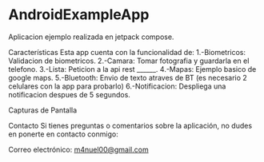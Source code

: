 # AndroidExampleApp
Aplicacion ejemplo realizada en jetpack compose.

Características
Esta app cuenta con la funcionalidad de:
  1.-Biometricos: Validacion de biometricos.
  2.-Camara: Tomar fotografia y guardarla en el telefono.
  3.-Lista: Peticion a la api rest ______.
  4.-Mapas: Ejemplo basico de google maps.
  5.-Bluetooth: Envio de texto atraves de BT (es necesario 2 celulares con la app para probarlo)
  6.-Notificacion: Despliega una notificacion despues de 5 segundos.

Capturas de Pantalla


Contacto
Si tienes preguntas o comentarios sobre la aplicación, no dudes en ponerte en contacto conmigo:

Correo electrónico: m4nuel00@gmail.com
